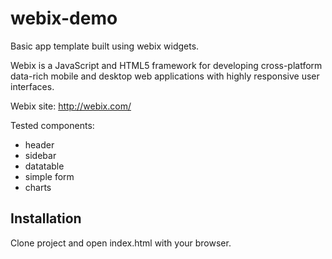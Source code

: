 # webix-demo

Basic app template built using webix widgets.

Webix is a JavaScript and HTML5 framework for developing cross-platform data-rich mobile and desktop web applications with highly responsive user interfaces.

Webix site: http://webix.com/

Tested components:

- header
- sidebar
- datatable
- simple form
- charts

## Installation

Clone project and open index.html with your browser.
